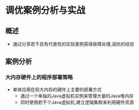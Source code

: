 # 调优案例分析与实战

## 概述

- 通过分享若干具有代表性的实际案例获得故障处理,调优的经验

## 案例分析

### 大内存硬件上的程序部署策略

- 单体应用在较大内存的硬件上主要的部署方式
    - 通过一个单独的Java虚拟机实例来管理大量的Java堆内存
    - 同时使用若干个Java虚拟机,建立逻辑集群来利用硬件资源